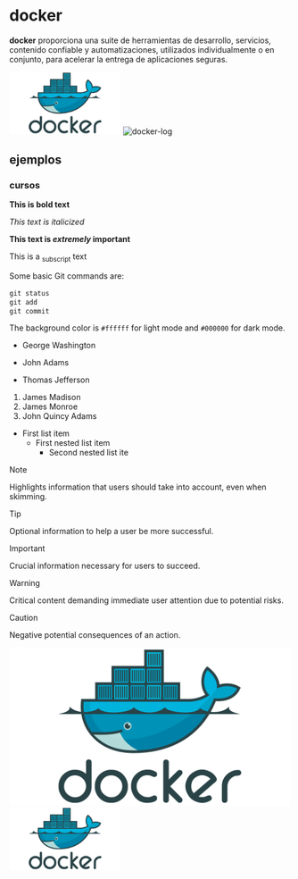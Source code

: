 # docker

**docker** proporciona una suite de herramientas de desarrollo, servicios, contenido confiable y automatizaciones, utilizados individualmente o en conjunto, para acelerar la entrega de aplicaciones seguras.

<img src="images/docker-logo.png" alt="Brasa" width="200">
<img src="https://github.com/repocurso/ejemplo/assets/152635234/839ae1f7-ced9-48d2-a85d-a6db72631511" alt="docker-log" width="200">

## ejemplos
### cursos

**This is bold text**

_This text is italicized_

**This text is _extremely_ important**

This is a <sub>subscript</sub> text

Some basic Git commands are:
```
git status
git add
git commit
```

The background color is `#ffffff` for light mode and `#000000` for dark mode.

- George Washington
* John Adams
+ Thomas Jefferson

1. James Madison
1. James Monroe
1. John Quincy Adams

- First list item
  - First nested list item
    - Second nested list ite



> [!NOTE]
> Highlights information that users should take into account, even when skimming.

> [!TIP]
> Optional information to help a user be more successful.

> [!IMPORTANT]
> Crucial information necessary for users to succeed.

> [!WARNING]
> Critical content demanding immediate user attention due to potential risks.

> [!CAUTION]
> Negative potential consequences of an action.

![Brasa](images/docker-logo.png)
<img src="images/docker-logo.png" alt="Brasa" width="200">
